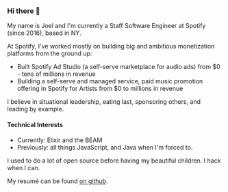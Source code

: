 ### Hi there 👋

My name is Joel and I'm currently a Staff Software Engineer at Spotify (since 2016), based in NY.

At Spotify, I've worked mostly on building big and ambitious monetization platforms from the ground up:

* Built Spotify Ad Studio (a self-serve marketplace for audio ads) from $0 - tens of millions in revenue
* Building a self-serve and managed service, paid music promotion offering in Spotify for Artists from $0 to millions in revenue

I believe in situational leadership, eating last, sponsoring others, and leading by example.

#### Technical Interests

* Currently: Elixir and the BEAM
* Previously: all things JavaScript, and Java when I'm forced to.

I used to do a lot of open source before having my beautiful children. I hack when I can.

My resumé can be found [on github](https://github.com/mrjoelkemp/resume#joel-e-kemp).
